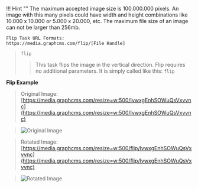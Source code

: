 !!! Hint ""
    The maximum accepted image size is 100.000.000 pixels. An image with this many pixels could have width and height combinations like 10.000 x 10.000 or 5.000 x 20.000, etc. The maximum file size of an image can not be larger than 256mb.

```
Flip Task URL Formats:
https://media.graphcms.com/flip/[File Handle]
```

> `flip`
> 
> > This task flips the image in the vertical direction. Flip requires no additional parameters. It is simply called like this: `flip`

**Flip Example**

>Original Image: [https://media.graphcms.com/resize=w:500/IvwxgEnhSOWuQsVxvvnc](https://media.graphcms.com/resize=w:500/IvwxgEnhSOWuQsVxvvnc)

>![Original Image](https://media.graphcms.com/resize=w:500/IvwxgEnhSOWuQsVxvvnc)

>Rotated Image: [https://media.graphcms.com/resize=w:500/flip/IvwxgEnhSOWuQsVxvvnc](https://media.graphcms.com/resize=w:500/flip/IvwxgEnhSOWuQsVxvvnc)

>![Rotated Image](https://media.graphcms.com/resize=w:500/flip/IvwxgEnhSOWuQsVxvvnc)